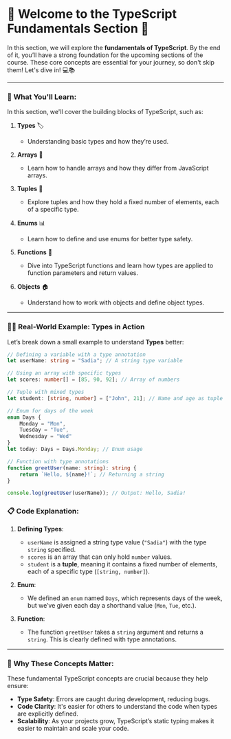 # 🚀 **Welcome to the TypeScript Fundamentals Section** 🚀

In this section, we will explore the **fundamentals of TypeScript**. By the end of it, you’ll have a strong foundation for the upcoming sections of the course. These core concepts are essential for your journey, so don't skip them! Let's dive in! 💻📚

---

### 🔑 **What You'll Learn**:

In this section, we'll cover the building blocks of TypeScript, such as:

1. **Types** 🏷️
   - Understanding basic types and how they’re used.
  
2. **Arrays** 🧮
   - Learn how to handle arrays and how they differ from JavaScript arrays.

3. **Tuples** 🔢
   - Explore tuples and how they hold a fixed number of elements, each of a specific type.

4. **Enums** 📊
   - Learn how to define and use enums for better type safety.

5. **Functions** 🔧
   - Dive into TypeScript functions and learn how types are applied to function parameters and return values.

6. **Objects** 🏠
   - Understand how to work with objects and define object types.

---

### 🧑‍💻 **Real-World Example: Types in Action**

Let’s break down a small example to understand **Types** better:

```typescript
// Defining a variable with a type annotation
let userName: string = "Sadia"; // A string type variable

// Using an array with specific types
let scores: number[] = [85, 90, 92]; // Array of numbers

// Tuple with mixed types
let student: [string, number] = ["John", 21]; // Name and age as tuple

// Enum for days of the week
enum Days {
    Monday = "Mon",
    Tuesday = "Tue",
    Wednesday = "Wed"
}
let today: Days = Days.Monday; // Enum usage

// Function with type annotations
function greetUser(name: string): string {
    return `Hello, ${name}!`; // Returning a string
}

console.log(greetUser(userName)); // Output: Hello, Sadia!
```

### 📋 **Code Explanation**:

1. **Defining Types**:  
   - `userName` is assigned a string type value (`"Sadia"`) with the type `string` specified.  
   - `scores` is an array that can only hold `number` values.  
   - `student` is a **tuple**, meaning it contains a fixed number of elements, each of a specific type (`[string, number]`).
  
2. **Enum**:  
   - We defined an `enum` named `Days`, which represents days of the week, but we’ve given each day a shorthand value (`Mon`, `Tue`, etc.).
  
3. **Function**:  
   - The function `greetUser` takes a `string` argument and returns a `string`. This is clearly defined with type annotations.

---

### 🌱 **Why These Concepts Matter**:

These fundamental TypeScript concepts are crucial because they help ensure:

- **Type Safety**: Errors are caught during development, reducing bugs.
- **Code Clarity**: It's easier for others to understand the code when types are explicitly defined.
- **Scalability**: As your projects grow, TypeScript’s static typing makes it easier to maintain and scale your code.

